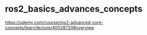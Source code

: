 # ros2_basics_advances_concepts

https://udemy.com/course/ros2-advanced-core-concepts/learn/lecture/40028720#overview
